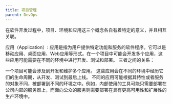 ```yaml
---
title: 项目管理
parent: DevOps
---
```


在软件开发过程中，项目、环境和应用这三个概念各自有着特定的意义，并且相互关联。


应用（Application）:
应用是指为用户提供特定功能和服务的软件程序。它可以是移动应用、桌面应用、Web应用等形式。在一个项目中可能会开发多个应用，这些应用可能需要在不同的环境中进行开发、测试和部署。
三者之间的关系：

一个项目可能会涉及到开发和维护多个应用。
这些应用会在不同的环境中经历它们的生命周期，从开发、测试到最后上线。
不同的应用可能根据其特性或者服务的对象不同，被部署到不同的环境之中。例如，内部使用的工具可能只需要部署在公司内部的服务器上，而面向公众的服务则需要部署在具有更高可用性和扩展性的生产环境中。